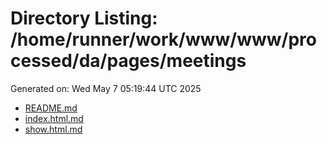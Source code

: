 # Directory Listing: /home/runner/work/www/www/processed/da/pages/meetings
Generated on: Wed May  7 05:19:44 UTC 2025

- [README.md](README.md)
- [index.html.md](index.html.md)
- [show.html.md](show.html.md)
